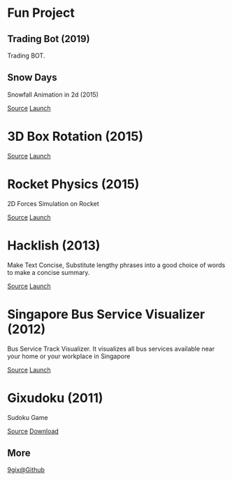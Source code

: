 # Fun Project

## Trading Bot (2019)

Trading BOT.

## Snow Days

Snowfall Animation in 2d (2015)

[Source](https://github.com/9gix/gixlab/tree/master/snow>)
[Launch](http://9gix.github.io/gixlab/snow/)

# 3D Box Rotation (2015)

[Source](https://github.com/9gix/random-stuff/tree/master/9gix)
[Launch](http://9gix.github.io/random-stuff/9gix/)

# Rocket Physics (2015)

2D Forces Simulation on Rocket

[Source](https://github.com/9gix/rocket)
[Launch](http://9gix.github.io/rocket/)

# Hacklish (2013)

Make Text Concise, Substitute lengthy phrases into a good choice of words to make a concise summary. 

[Source](https://github.com/9gix/hacklish)
[Launch](http://hacklish.appspot.com/)

# Singapore Bus Service Visualizer (2012)

Bus Service Track Visualizer. 
It visualizes all bus services available near your home 
or your workplace in Singapore

[Source](https://github.com/9gix/gohome)
[Launch](http://gohomesg.appspot.com/)

# Gixudoku (2011)

Sudoku Game

[Source](https://github.com/9gix/gixudoku)
[Download](http://9gix.github.io/gixudoku/gixudoku.jar)

More
----

[9gix@Github](https://github.com/9gix/)
